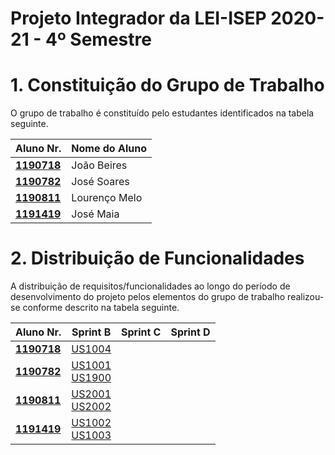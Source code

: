 # Projeto Integrador da LEI-ISEP 2020-21 - 4º Semestre

# 1. Constituição do Grupo de Trabalho

O grupo de trabalho é constituído pelo estudantes identificados na tabela seguinte.

| Aluno Nr.	               | Nome do Aluno			 |
|--------------------------|------------------|
| **[1190718](./1190718)** | João Beires      |
| **[1190782](./1190782)** | José Soares	 	   |
| **[1190811](./1190811)** | Lourenço Melo 	  |
| **[1191419](./1191419)** | José Maia	 	     |


# 2. Distribuição de Funcionalidades ###

A distribuição de requisitos/funcionalidades ao longo do período de desenvolvimento do projeto pelos elementos do grupo de trabalho realizou-se conforme descrito na tabela seguinte.

| Aluno Nr.	               | Sprint B                                                  | Sprint C | Sprint D |
|--------------------------|-----------------------------------------------------------|----------|----------|
| [**1190718**](./1190718) | [US1004](./1190718/US1004)                                |          |          |
| [**1190782**](./1190782) | [US1001](./1190782/US1001)<br/>[US1900](./1190782)        |          |          |
| [**1190811**](./1190811) | [US2001](./1190811/US2001)<br/>[US2002](./1190811/US2002) |          |          |
| [**1191419**](./1191419) | [US1002](./1191419/US1002)<br/>[US1003](./1191419/US1003) |          |          |